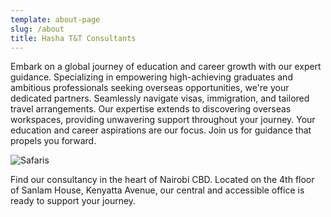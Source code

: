 ```yaml
---
template: about-page
slug: /about
title: Hasha T&T Consultants
---
```

Embark on a global journey of education and career growth with our expert guidance. Specializing in empowering high-achieving graduates and ambitious professionals seeking overseas opportunities, we're your dedicated partners. Seamlessly navigate visas, immigration, and tailored travel arrangements. Our expertise extends to discovering overseas workspaces, providing unwavering support throughout your journey. Your education and career aspirations are our focus. Join us for guidance that propels you forward.

![Safaris](/assets/4.jpg "Safaris")





Find our consultancy in the heart of Nairobi CBD. Located on the 4th floor of Sanlam House, Kenyatta Avenue, our central and accessible office is ready to support your journey.